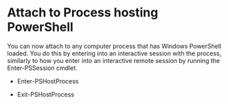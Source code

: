 # Attach to Process hosting PowerShell

You can now attach to any computer process that has Windows PowerShell loaded. You do this by entering into an interactive session with the process, similarly to how you enter into an interactive remote session by running the Enter-PSSession cmdlet.

-   Enter-PSHostProcess

-   Exit-PSHostProcess